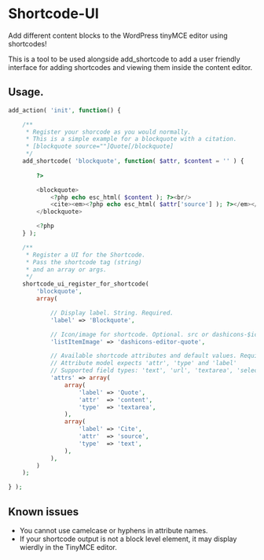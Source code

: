 Shortcode-UI
============

Add different content blocks to the WordPress tinyMCE editor using shortcodes!

This is a tool to be used alongside add_shortcode to add a user friendly interface for adding shortcodes and viewing them inside the content editor.

## Usage.

```php
add_action( 'init', function() {

	/**
	 * Register your shorcode as you would normally.
	 * This is a simple example for a blockquote with a citation.
	 * [blockquote source=""]Quote[/blockquote]
	 */
	add_shortcode( 'blockquote', function( $attr, $content = '' ) {
		
		?>

		<blockquote>
			<?php echo esc_html( $content ); ?><br/>
			<cite><em><?php echo esc_html( $attr['source'] ); ?></em></cite>
		</blockquote>

		<?php
	} );

	/**
	 * Register a UI for the Shortcode.
	 * Pass the shortcode tag (string)
	 * and an array or args.
	 */
	shortcode_ui_register_for_shortcode(
		'blockquote',
		array(

			// Display label. String. Required.
			'label' => 'Blockquote',

			// Icon/image for shortcode. Optional. src or dashicons-$icon. Defaults to carrot.
			'listItemImage' => 'dashicons-editor-quote',

			// Available shortcode attributes and default values. Required. Array.
			// Attribute model expects 'attr', 'type' and 'label'
			// Supported field types: 'text', 'url', 'textarea', 'select'
			'attrs' => array(
				array(
					'label' => 'Quote',
					'attr'  => 'content',
					'type'  => 'textarea',
				),
				array(
					'label' => 'Cite',
					'attr'  => 'source',
					'type'  => 'text',
				),
			),
		)
	);

} );
````

## Known issues

* You cannot use camelcase or hyphens in attribute names.
* If your shortcode output is not a block level element, it may display wierdly in the TinyMCE editor.
